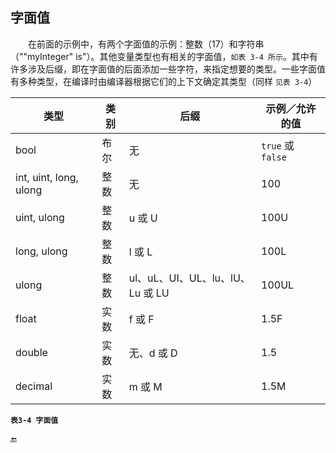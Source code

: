 ## 字面值


&emsp;&emsp;在前面的示例中，有两个字面值的示例：整数（17）和字符串（"\"myInteger\" is"）。其他变量类型也有相关的字面值，`如表 3-4 所示`。其中有许多涉及后缀，即在字面值的后面添加一些字符，来指定想要的类型。一些字面值有多种类型，在编译时由编译器根据它们的上下文确定其类型（同样 `见表 3-4`）


| 类型 | 类别 | 后缀 | 示例／允许的值 |
|-|-|-|-|
| bool | 布尔 | 无 | `true` 或 `false` |
| int, uint, long, ulong | 整数 | 无 | 100 | 
| uint, ulong | 整数 | u 或 U | 100U |
| long, ulong | 整数 | l 或 L | 100L |
| ulong | 整数 | ul、uL、UI、UL、lu、lU、Lu 或 LU | 100UL |
| float | 实数 | f 或 F | 1.5F |
| double | 实数 | 无、d 或 D | 1.5 |
| decimal | 实数 | m 或 M | 1.5M |


**`表3-4 字面值`**




















🔚
